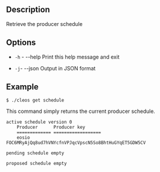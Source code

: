 ## Description

Retrieve the producer schedule


## Options
- `-h` - --help                   Print this help message and exit

- `-j`- --json                   Output in JSON format


## Example

```shell
$ ./cleos get schedule
```
This command simply returns the current producer schedule. 

```shell
active schedule version 0
    Producer      Producer key
    ============= ==================
    eosio         FOC6MRyAjQq8ud7hVNYcfnVPJqcVpscN5So8BhtHuGYqET5GDW5CV

pending schedule empty

proposed schedule empty
```
